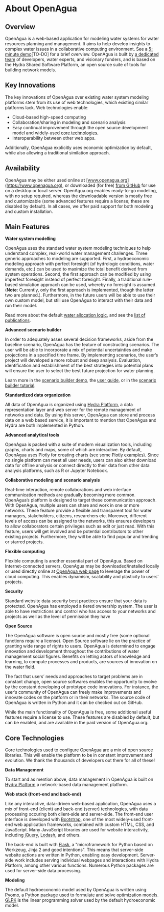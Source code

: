 # About OpenAgua

## Overview

OpenAgua is a web-based application for modeling water systems for water resources planning and management. It aims to help develop insights to complex water issues in a collaborative computing environment. See a [5-minute demo](https://github.com/openagua/openagua-documentation/tree/590f1217673c214159e618b6d86026acffb15ecf/docs/demos/README.md#tutorial1)\[TO-DO\] for a brief overview. OpenAgua is built by [a dedicated team](https://github.com/openagua/openagua-documentation/tree/590f1217673c214159e618b6d86026acffb15ecf/docs/the-team/README.md) of developers, water experts, and visionary funders, and is based on the Hydra Shared Software Platform, an open source suite of tools for building network models.

## Key Innovations

The key innovations of OpenAgua over existing water system modeling platforms stem from its use of web technologies, which existing similar platforms lack. Web technologies enable:

* Cloud-based high-speed computing
* Collaboration/sharing in modeling and scenario analysis
* Easy continual improvement through the open source development model and widely-used [core technologies](./#core-technologies).
* Interoperability between other web apps.

Additionally, OpenAgua explicitly uses economic optimization by default, while also allowing a traditional similation approach.

## Availability

OpenAgua may be either used online at [www.openagua.org](https://www.openagua.org), or downloaded \(for free\) [from GitHub](https://github.com/OpenAgua/OpenAgua) for use on a desktop or local server. OpenAgua.org enables ready-to-go modeling, with no setup required, whereas the downloadable version is mostly free and customizable \(some advanced features require a license; these are disabled by default\). In all cases, we offer paid support for both modeling and custom installation.

## Main Features

**Water system modelling**

OpenAgua uses the standard water system modeling techniques to help understand complex, real-world water management challenges. Three generic approaches to modeling are supported. First, a hydroeconomic modeling approach with perfect foresight \(of hydrologic conditions, water demands, etc.\) can be used to maximize the total benefit derived from system operations. Second, the first approach can be modified by using imperfect foresight instead of perfect foresight. Finally, a traditional rule-based simulation approach can be used, whereby no foresight is assumed. \(**Note**: Currently, only the first approach is implemented, though the latter two are planned.\). Furthermore, in the future users will be able to use their own custom model, but still use OpenAgua to interact with their data and run their model.

Read more about the default [water allocation logic](https://github.com/openagua/openagua-documentation/tree/590f1217673c214159e618b6d86026acffb15ecf/docs/user-guide/water-allocation-logic/README.md), and see the [list of publications](https://github.com/openagua/openagua-documentation/tree/590f1217673c214159e618b6d86026acffb15ecf/docs/publications/README.md).

**Advanced scenario builder**

In order to adequately asses several decision frameworks, aside from the baseline scenario, OpenAgua has the feature of constructing scenarios. The user will be able to incorporate a mix of potential uncertainties and make projections in a specified time frame. By implementing scenarios, the user’s project will developed a more robust and deep analysis. Evaluation, identification and establishment of the best strategies into potential plans will ensure the user to select the best future projection for water planning.

Learn more in the [scenario builder demo](https://github.com/openagua/openagua-documentation/tree/590f1217673c214159e618b6d86026acffb15ecf/docs/demos/README.md#scenarios), the [user guide](https://github.com/openagua/openagua-documentation/tree/590f1217673c214159e618b6d86026acffb15ecf/docs/user-guide/creating-scenarios/README.md), or in the [scenario builder tutorial](https://github.com/openagua/openagua-documentation/tree/590f1217673c214159e618b6d86026acffb15ecf/docs/tutorials/creating-scenarios/README.md).

**Standardized data organization**

All data of OpenAgua is organized using [Hydra Platform](http://hydraplatform.org), a data representation layer and web server for the remote management of networks and data. By using this server, OpenAgua can store and process data on a web based service, it is important to mention that OpenAgua and Hydra are both implemented in Python.

**Advanced analytical tools**

OpenAgua is packed with a suite of modern visualization tools, including graphs, charts and maps, some of which are interactive. By default, OpenAgua uses Plotly for creating charts \(see some [Plotly examples](https://plot.ly/javascript/#basic-charts)\). Since no single platform can meet all user needs, users can also either download data for offline analysis or connect directly to their data from other data analysis platforms, such as R or Jupyter Notebook.

**Collaborative modeling and scenario analysis**

Real-time interaction, remote collaborations and web interface communication methods are gradually becoming more common. OpenAgua’s platform is designed to target these communication approach. With OpenAgua, multiple users can share and work in one or more networks. These feature provide a flexible and transparent tool for water managers, stakeholders, citizens, researchers etc. Moreover, different levels of access can be assigned to the networks, this ensures developers to allow collaborators certain privileges such as edit or just read. With this feature, users will get involved and be potential contributors to other existing projects. Furthermore, they will be able to find popular and trending or starred projects.

**Flexible computing**

Flexible computing is another essential part of OpenAgua. Based on Internet-connected servers, OpenAgua may be downloaded/installed locally or used directly online at [OpenAgua web page](https://github.com/openagua/openagua-documentation/tree/590f1217673c214159e618b6d86026acffb15ecf/docs/www.openagua.org) to leverage the power of cloud computing. This enables dynamism, scalability and plasticity to users’ projects.

**Security**

Standard website data security best practices ensure that your data is protected. OpenAgua has employed a tiered ownership system. The user is able to have restrictions and control who has access to your networks and projects as well as the level of permission they have

**Open Source**

The OpenAgua software is open source and mostly free \(some optional functions require a license\). Open Source software lie on the practice of granting wide range of rights to users. OpenAgua is determined to engage innovation and development throughout the contributions of water management social figures. Benefits on letting actors of knowledge and learning, to compute processes and products, are sources of innovation on the water field.

The fact that users’ needs and approaches to target problems are in constant change, open source softwares enables the opportunity to evolve by the constant developing of prototype code innovations. For instance, the user’s community of OpenAgua can freely make improvements and innovate codes on the platform or in their networks. The source code of OpenAgua is written in Python and it can be checked out on GitHub.

While the main functionality of OpenAgua is free, some additional useful features require a license to use. These features are disabled by default, but can be enabled, and are available in the paid version of OpenAgua.org.

## Core Technologies

Core technologies used to configure OpenAgua are a mix of open source libraries. This will enable the platform to be in constant improvement and evolution. We thank the thousands of developers out there for all of these!

**Data Management**

To start and as mention above, data management in OpenAgua is built on [Hydra Platform](http://hydraplatform.org) a network-based data management platform.

**Web stack \(front-end and back-end\)**

Like any interactive, data-driven web-based application, OpenAgua uses a mix of front-end \(client\) and back-end \(server\) technologies, with data processing occuring both client-side and server-side. The front-end user interface is developed with [Bootstrap](http://getbootstrap.com), one of the most widely-used front-end web application frameworks, combined with custom HTML, CSS, and JavaScript. Many JavaScript libraries are used for website interactivity, including [jQuery](https://jquery.com/), [Lodash](https://lodash.com/), and others.

The back-end is built with [Flask](http://flask.pocoo.org), a "microframework for Python based on Werkzeug, Jinja 2 and good intentions". This means that server-side website actions are written in Python, enabling easy development. Server-side work includes serving individual webpages and interactions with Hydra Platform, among other various functions. Numerous Python packages are used for server-side data processing.

**Modeling**

The default hydroeconomic model used by OpenAgua is written using [Pyomo](http://www.pyomo.org), a Python package used to formulate and solve optimization models. [GLPK](https://www.gnu.org/software/glpk/) is the linear programming solver used by the default hydroeconomic model.


